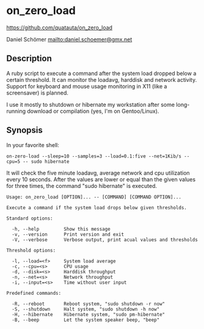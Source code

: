 on_zero_load
===

https://github.com/quatauta/on_zero_load

Daniel Schömer <mailto:daniel.schoemer@gmx.net>

Description
---
A ruby script to execute a command after the system load dropped below a certain
threshold. It can monitor the loadavg, harddisk and network activity. Support for
keyboard and mouse usage monitoring in X11 (like a screensaver) is planned.

I use it mostly to shutdown or hibernate my workstation after some long-running download
or compilation (yes, I'm on Gentoo/Linux).


Synopsis
---
In your favorite shell:

```
on-zero-load --sleep=10 --samples=3 --load=0.1:five --net=1Kib/s --cpu=5 -- sudo hibernate
```

It will check the five minute loadavg, average network and cpu utilization every 10
seconds. After the values are lower or equal than the given values for three times, the
command "sudo hibernate" is executed.

```
Usage: on_zero_load [OPTION]... -- [COMMAND] [COMMAND OPTION]...

Execute a command if the system load drops below given thresholds.

Standard options:

  -h, --help         Show this message
  -v, --version      Print version and exit
  -V, --verbose      Verbose output, print acual values and thresholds

Threshold options:

  -l, --load=<f>     System load average
  -c, --cpu=<s>      CPU usage
  -d, --disk=<s>     Harddisk throughput
  -n, --net=<s>      Network throughput
  -i, --input=<s>    Time without user input

Predefined commands:

  -R, --reboot       Reboot system, "sudo shutdown -r now"
  -S, --shutdown     Halt system, "sudo shutdown -h now"
  -H, --hibernate    Hibernate system, "sudo pm-hibernate"
  -B, --beep         Let the system speaker beep, "beep"
```
